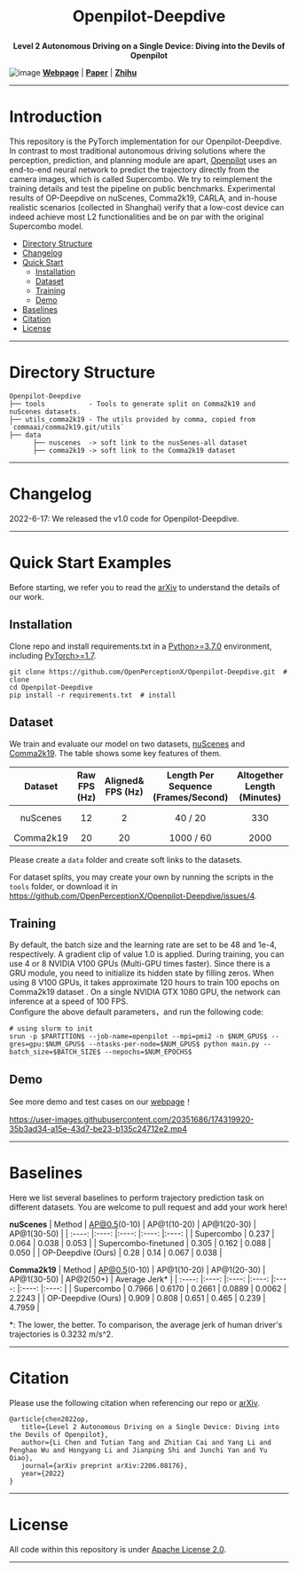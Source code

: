 # <p align="center">Openpilot-Deepdive</p>
**<p align="center">Level 2 Autonomous Driving on a Single Device: Diving into the Devils of Openpilot</p>**
![image](https://github.com/OpenPerceptionX/Openpilot-Deepdive/blob/main/imgs/arXiv_fig1.png)
[**Webpage**](https://sites.google.com/view/openpilot-deepdive/home) | [**Paper**](https://arxiv.org/abs/2206.08176) | [**Zhihu**](https://www.zhihu.com/people/PerceptionX)
***
# Introduction

This repository is the PyTorch implementation for our Openpilot-Deepdive.
In contrast to most traditional autonomous driving solutions where the perception, prediction, and planning module are apart, [Openpilot](https://github.com/commaai/openpilot) uses an end-to-end neural network to predict the trajectory directly from the camera images, which is called Supercombo. We try to reimplement the training details and test the pipeline on public benchmarks. Experimental results of OP-Deepdive on nuScenes, Comma2k19, CARLA, and in-house realistic scenarios (collected in Shanghai) verify that a low-cost device can indeed achieve most L2 functionalities and be on par with the original Supercombo model.

* [Directory Structure](#directory-structure) 
* [Changelog](#changelog) 
* [Quick Start](#quick-start-examples) 
    * [Installation](#installation)
    * [Dataset](#dataset)
    * [Training](#training)
    * [Demo](#demo)
* [Baselines](#baselines)
* [Citation](#citation) 
* [License](#license)  

***
# Directory Structure

```
Openpilot-Deepdive 
├── tools           - Tools to generate split on Comma2k19 and nuScenes datasets.  
├── utils_comma2k19 - The utils provided by comma, copied from `commaai/comma2k19.git/utils`
├── data
      ├── nuscenes  -> soft link to the nusSenes-all dataset
      ├── comma2k19 -> soft link to the Comma2k19 dataset
```
***
# Changelog

2022-6-17: We released the v1.0 code for Openpilot-Deepdive.

***
# Quick Start Examples
Before starting, we refer you to read the [arXiv](https://arxiv.org/abs/2206.08176) to understand the details of our work.
## Installation
Clone repo and install requirements.txt in a [Python>=3.7.0](https://www.python.org/) environment, including [PyTorch>=1.7](https://pytorch.org/get-started/locally/).

```
git clone https://github.com/OpenPerceptionX/Openpilot-Deepdive.git  # clone
cd Openpilot-Deepdive
pip install -r requirements.txt  # install
```
## Dataset
We train and evaluate our model on two datasets, [nuScenes](https://www.nuscenes.org/nuscenes) and [Comma2k19](https://github.com/commaai/comma2k19).
The table shows some key features of them.

| Dataset     | Raw<br>FPS (Hz)  | Aligned&<br>FPS (Hz) | Length Per<br>Sequence<br>(Frames/Second) | Altogether<br>Length<br>(Minutes) | Scenario | Locations |
| :----:     |:----:|:----:|:----:|:----:|:----:|:----:|
| nuScenes | 12 | 2 | 40 / 20 | 330 | Street | America<br>Singapore |  
| Comma2k19  | 20 | 20 | 1000 / 60 | 2000 | Highway | America | 

Please create a `data` folder and create soft links to the datasets.

For dataset splits, you may create your own by running the scripts in the `tools` folder, or download it in https://github.com/OpenPerceptionX/Openpilot-Deepdive/issues/4.

## Training
By default, the batch size and the learning rate are set to be 48 and 1e-4, respectively. A gradient clip of value 1.0 is applied. During training, you can use 4 or 8 NVIDIA V100 GPUs (Multi-GPU times faster). Since there is a GRU module, you need to initialize its hidden state by filling zeros. When using 8 V100 GPUs, it takes approximate 120 hours to train 100 epochs on Comma2k19 dataset . On a single NVIDIA GTX 1080 GPU, the network can inference at a speed of 100 FPS.  
Configure the above default parameters，and run the following code:
```
# using slurm to init
srun -p $PARTITION$ --job-name=openpilot --mpi=pmi2 -n $NUM_GPUS$ --gres=gpu:$NUM_GPUS$ --ntasks-per-node=$NUM_GPUS$ python main.py --batch_size=$BATCH_SIZE$ --nepochs=$NUM_EPOCHS$

```

## Demo
See more demo and test cases on our [webpage](https://sites.google.com/view/openpilot-deepdive/home)！

https://user-images.githubusercontent.com/20351686/174319920-35b3ad34-a15e-43d7-be23-b135c24712e2.mp4


***
# Baselines
Here we list several baselines to perform trajectory prediction task on different datasets. You are welcome to pull request and add your work here!

**nuScenes**
| Method                | AP@0.5(0-10)  | AP@1(10-20) | AP@1(20-30) | AP@1(30-50) |
| :----:                |:----:         |:----:       |:----:       |:----:       |
| Supercombo            | 0.237         | 0.064       | 0.038       | 0.053       |
| Supercombo-finetuned  | 0.305         | 0.162       | 0.088       | 0.050       |
| OP-Deepdive (Ours)    | 0.28          | 0.14        | 0.067       |  0.038      |

**Comma2k19**
| Method                | AP@0.5(0-10)  | AP@1(10-20) | AP@1(20-30) | AP@1(30-50) | AP@2(50+) | Average Jerk* |
| :----:                |:----:         |:----:       |:----:       |:----:       |:----:     |:----:         |
| Supercombo            | 0.7966        | 0.6170      | 0.2661      | 0.0889      |  0.0062   |  2.2243       |
| OP-Deepdive (Ours)    | 0.909         | 0.808       |  0.651      | 0.465       |  0.239    |  4.7959       | 

\*: The lower, the better. To comparison, the average jerk of human driver's trajectories is  0.3232 m/s^2.

***
# Citation
Please use the following citation when referencing our repo or [arXiv](https://arxiv.org/abs/2206.08176).
```
@article{chen2022op,
   title={Level 2 Autonomous Driving on a Single Device: Diving into the Devils of Openpilot},
   author={Li Chen and Tutian Tang and Zhitian Cai and Yang Li and Penghao Wu and Hongyang Li and Jianping Shi and Junchi Yan and Yu Qiao},
   journal={arXiv preprint arXiv:2206.08176},
   year={2022}
}
```
***
# License
All code within this repository is under [Apache License 2.0](https://www.apache.org/licenses/LICENSE-2.0).
***

